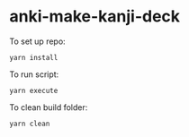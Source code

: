 # anki-make-kanji-deck

To set up repo:
```
yarn install
```

To run script:
```
yarn execute
```

To clean build folder:
```
yarn clean
```